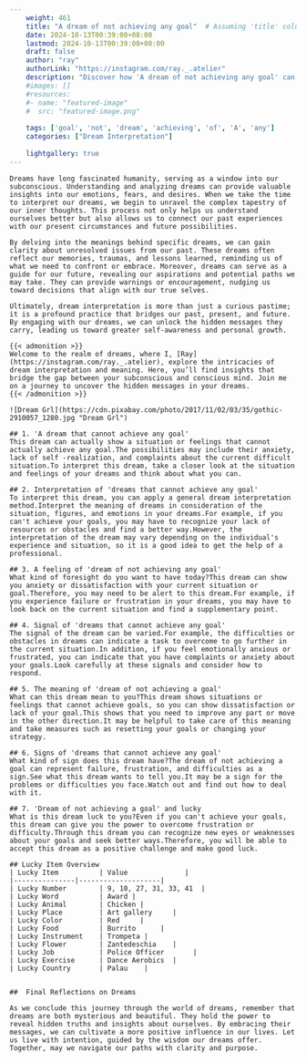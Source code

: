 ```yaml
---
    weight: 461
    title: "A dream of not achieving any goal"  # Assuming 'title' column exists
    date: 2024-10-13T00:39:00+08:00
    lastmod: 2024-10-13T00:39:00+08:00
    draft: false
    author: "ray"
    authorLink: "https://instagram.com/ray._.atelier"
    description: "Discover how 'A dream of not achieving any goal' can interpret your future and uncover its significant meanings in your life."
    #images: []
    #resources:
    #- name: "featured-image"
    #  src: "featured-image.png"
    
    tags: ['goal', 'not', 'dream', 'achieving', 'of', 'A', 'any']
    categories: ["Dream Interpretation"]
    
    lightgallery: true
---
```

    
    Dreams have long fascinated humanity, serving as a window into our subconscious. Understanding and analyzing dreams can provide valuable insights into our emotions, fears, and desires. When we take the time to interpret our dreams, we begin to unravel the complex tapestry of our inner thoughts. This process not only helps us understand ourselves better but also allows us to connect our past experiences with our present circumstances and future possibilities.
    
    By delving into the meanings behind specific dreams, we can gain clarity about unresolved issues from our past. These dreams often reflect our memories, traumas, and lessons learned, reminding us of what we need to confront or embrace. Moreover, dreams can serve as a guide for our future, revealing our aspirations and potential paths we may take. They can provide warnings or encouragement, nudging us toward decisions that align with our true selves.
    
    Ultimately, dream interpretation is more than just a curious pastime; it is a profound practice that bridges our past, present, and future. By engaging with our dreams, we can unlock the hidden messages they carry, leading us toward greater self-awareness and personal growth.
    
    {{< admonition >}}
    Welcome to the realm of dreams, where I, [Ray](https://instagram.com/ray._.atelier), explore the intricacies of dream interpretation and meaning. Here, you’ll find insights that bridge the gap between your subconscious and conscious mind. Join me on a journey to uncover the hidden messages in your dreams.
    {{< /admonition >}}
    
    ![Dream Grl](https://cdn.pixabay.com/photo/2017/11/02/03/35/gothic-2910057_1280.jpg "Dream Grl")
    
    ## 1. 'A dream that cannot achieve any goal'
    This dream can actually show a situation or feelings that cannot actually achieve any goal.The possibilities may include their anxiety, lack of self -realization, and complaints about the current difficult situation.To interpret this dream, take a closer look at the situation and feelings of your dreams and think about what you can.
    
    ## 2. Interpretation of 'dreams that cannot achieve any goal'
    To interpret this dream, you can apply a general dream interpretation method.Interpret the meaning of dreams in consideration of the situation, figures, and emotions in your dreams.For example, if you can't achieve your goals, you may have to recognize your lack of resources or obstacles and find a better way.However, the interpretation of the dream may vary depending on the individual's experience and situation, so it is a good idea to get the help of a professional.
    
    ## 3. A feeling of 'dream of not achieving any goal'
    What kind of foresight do you want to have today?This dream can show you anxiety or dissatisfaction with your current situation or goal.Therefore, you may need to be alert to this dream.For example, if you experience failure or frustration in your dreams, you may have to look back on the current situation and find a supplementary point.
    
    ## 4. Signal of 'dreams that cannot achieve any goal'
    The signal of the dream can be varied.For example, the difficulties or obstacles in dreams can indicate a task to overcome to go further in the current situation.In addition, if you feel emotionally anxious or frustrated, you can indicate that you have complaints or anxiety about your goals.Look carefully at these signals and consider how to respond.
    
    ## 5. The meaning of 'dream of not achieving a goal'
    What can this dream mean to you?This dream shows situations or feelings that cannot achieve goals, so you can show dissatisfaction or lack of your goal.This shows that you need to improve any part or move in the other direction.It may be helpful to take care of this meaning and take measures such as resetting your goals or changing your strategy.
    
    ## 6. Signs of 'dreams that cannot achieve any goal'
    What kind of sign does this dream have?The dream of not achieving a goal can represent failure, frustration, and difficulties as a sign.See what this dream wants to tell you.It may be a sign for the problems or difficulties you face.Watch out and find out how to deal with it.
    
    ## 7. 'Dream of not achieving a goal' and lucky
    What is this dream luck to you?Even if you can't achieve your goals, this dream can give you the power to overcome frustration or difficulty.Through this dream you can recognize new eyes or weaknesses about your goals and seek better ways.Therefore, you will be able to accept this dream as a positive challenge and make good luck.
    
    ## Lucky Item Overview
    | Lucky Item          | Value              |
    |---------------|--------------------|
    | Lucky Number        | 9, 10, 27, 31, 33, 41  |
    | Lucky Word          | Award |
    | Lucky Animal        | Chicken |
    | Lucky Place         | Art gallery     |
    | Lucky Color         | Red     |
    | Lucky Food          | Burrito      |
    | Lucky Instrument    | Trompeta |
    | Lucky Flower        | Zantedeschia    |
    | Lucky Job           | Police Officer       |
    | Lucky Exercise      | Dance Aerobics  |
    | Lucky Country       | Palau    |
    
    
    ##  Final Reflections on Dreams
    
    As we conclude this journey through the world of dreams, remember that dreams are both mysterious and beautiful. They hold the power to reveal hidden truths and insights about ourselves. By embracing their messages, we can cultivate a more positive influence in our lives. Let us live with intention, guided by the wisdom our dreams offer. Together, may we navigate our paths with clarity and purpose.
    